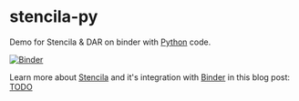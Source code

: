 # stencila-py

Demo for Stencila &amp; DAR on binder with [Python](https://www.python.org/) code.

[![Binder](https://mybinder.org/badge.svg)](https://mybinder.org/v2/gh/nuest/stencila-py/master)

Learn more about [Stencila](https://stenci.la/) and it's integration with [Binder](https://mybinder.org/) in this blog post: [TODO](TODO)
